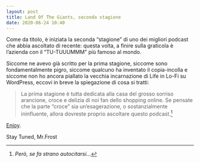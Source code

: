 ```yaml
---
layout: post
title: Land Of The Giants, seconda stagione
date: 2020-06-24 10:40
---
```


Come da titolo, è iniziata la seconda “stagione” di uno dei migliori podcast che abbia ascoltato di recente: questa volta, a finire sulla graticola è l’azienda con il “TU-TUUUMMM” più famoso al mondo.

Siccome ne avevo già scritto per la prima stagione, siccome sono fondamentalmente pigro, siccome  qualcuno ha inventato il copia-incolla e siccome non ho ancora piallato la vecchia incarnazione di Life in Lo-Fi su WordPress, eccovi in breve la spiegazione di cosa si tratti:

> La prima stagione è tutta dedicata alla casa del grosso sorriso arancione, croce e delizia di noi fan dello shopping online. Se pensate che la parte “croce” sia un’esagerazione, o sostanzialmente ininfluente, allora dovreste proprio ascoltare questo podcast.[^1]

[Enjoy](https://pca.st/V7d9).

Stay Tuned, Mr.Frost 

[^1]: *Però, se fa strano autocitarsi...*